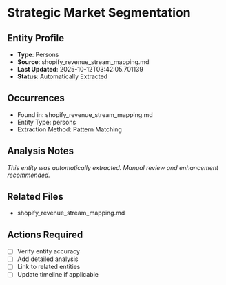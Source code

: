 # Strategic Market Segmentation

## Entity Profile
- **Type**: Persons
- **Source**: shopify_revenue_stream_mapping.md
- **Last Updated**: 2025-10-12T03:42:05.701139
- **Status**: Automatically Extracted

## Occurrences
- Found in: shopify_revenue_stream_mapping.md
- Entity Type: persons
- Extraction Method: Pattern Matching

## Analysis Notes
*This entity was automatically extracted. Manual review and enhancement recommended.*

## Related Files
- shopify_revenue_stream_mapping.md

## Actions Required
- [ ] Verify entity accuracy
- [ ] Add detailed analysis
- [ ] Link to related entities
- [ ] Update timeline if applicable
